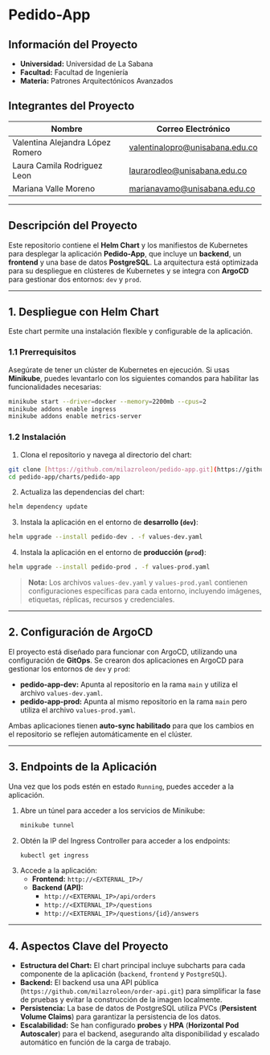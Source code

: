 
# Pedido-App

## Información del Proyecto
- **Universidad:** Universidad de La Sabana
- **Facultad:** Facultad de Ingeniería
- **Materia:** Patrones Arquitectónicos Avanzados

## Integrantes del Proyecto
| Nombre | Correo Electrónico |
|---|---|
| Valentina Alejandra López Romero | valentinalopro@unisabana.edu.co |
| Laura Camila Rodriguez Leon | laurarodleo@unisabana.edu.co |
| Mariana Valle Moreno | marianavamo@unisabana.edu.co |

---

## Descripción del Proyecto
Este repositorio contiene el **Helm Chart** y los manifiestos de Kubernetes para desplegar la aplicación **Pedido-App**, que incluye un **backend**, un **frontend** y una base de datos **PostgreSQL**. La arquitectura está optimizada para su despliegue en clústeres de Kubernetes y se integra con **ArgoCD** para gestionar dos entornos: `dev` y `prod`.

---

## 1. Despliegue con Helm Chart

Este chart permite una instalación flexible y configurable de la aplicación.

### 1.1 Prerrequisitos
Asegúrate de tener un clúster de Kubernetes en ejecución. Si usas **Minikube**, puedes levantarlo con los siguientes comandos para habilitar las funcionalidades necesarias:

```bash
minikube start --driver=docker --memory=2200mb --cpus=2
minikube addons enable ingress
minikube addons enable metrics-server
````

### 1.2 Instalación

1.  Clona el repositorio y navega al directorio del chart:

<!-- end list -->

```bash
git clone [https://github.com/milazroleon/pedido-app.git](https://github.com/milazroleon/pedido-app.git)
cd pedido-app/charts/pedido-app
```

2.  Actualiza las dependencias del chart:

<!-- end list -->

```bash
helm dependency update
```

3.  Instala la aplicación en el entorno de **desarrollo (`dev`)**:

<!-- end list -->

```bash
helm upgrade --install pedido-dev . -f values-dev.yaml
```

4.  Instala la aplicación en el entorno de **producción (`prod`)**:

<!-- end list -->

```bash
helm upgrade --install pedido-prod . -f values-prod.yaml
```

> **Nota:** Los archivos `values-dev.yaml` y `values-prod.yaml` contienen configuraciones específicas para cada entorno, incluyendo imágenes, etiquetas, réplicas, recursos y credenciales.

-----

## 2\. Configuración de ArgoCD

El proyecto está diseñado para funcionar con ArgoCD, utilizando una configuración de **GitOps**. Se crearon dos aplicaciones en ArgoCD para gestionar los entornos de `dev` y `prod`:

  * **pedido-app-dev:** Apunta al repositorio en la rama `main` y utiliza el archivo `values-dev.yaml`.
  * **pedido-app-prod:** Apunta al mismo repositorio en la rama `main` pero utiliza el archivo `values-prod.yaml`.

Ambas aplicaciones tienen **auto-sync habilitado** para que los cambios en el repositorio se reflejen automáticamente en el clúster.

-----

## 3\. Endpoints de la Aplicación

Una vez que los pods estén en estado `Running`, puedes acceder a la aplicación.

1.  Abre un túnel para acceder a los servicios de Minikube:
    ```bash
    minikube tunnel
    ```
2.  Obtén la IP del Ingress Controller para acceder a los endpoints:
    ```bash
    kubectl get ingress
    ```
3.  Accede a la aplicación:
      * **Frontend:** `http://<EXTERNAL_IP>/`
      * **Backend (API):**
          * `http://<EXTERNAL_IP>/api/orders`
          * `http://<EXTERNAL_IP>/questions`
          * `http://<EXTERNAL_IP>/questions/{id}/answers`

-----

## 4\. Aspectos Clave del Proyecto

  * **Estructura del Chart:** El chart principal incluye subcharts para cada componente de la aplicación (`backend`, `frontend` y `PostgreSQL`).
  * **Backend:** El backend usa una API pública (`https://github.com/milazroleon/order-api.git`) para simplificar la fase de pruebas y evitar la construcción de la imagen localmente.
  * **Persistencia:** La base de datos de PostgreSQL utiliza PVCs (**Persistent Volume Claims**) para garantizar la persistencia de los datos.
  * **Escalabilidad:** Se han configurado **probes** y **HPA** (**Horizontal Pod Autoscaler**) para el backend, asegurando alta disponibilidad y escalado automático en función de la carga de trabajo.

<!-- end list -->

```
```
